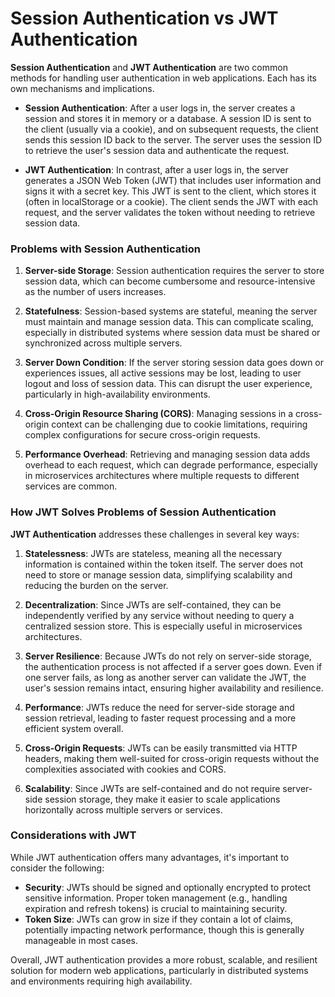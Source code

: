 # Session Authentication vs JWT Authentication

**Session Authentication** and **JWT Authentication** are two common methods for handling user authentication in web applications. Each has its own mechanisms and implications.

- **Session Authentication**: After a user logs in, the server creates a session and stores it in memory or a database. A session ID is sent to the client (usually via a cookie), and on subsequent requests, the client sends this session ID back to the server. The server uses the session ID to retrieve the user's session data and authenticate the request.

- **JWT Authentication**: In contrast, after a user logs in, the server generates a JSON Web Token (JWT) that includes user information and signs it with a secret key. This JWT is sent to the client, which stores it (often in localStorage or a cookie). The client sends the JWT with each request, and the server validates the token without needing to retrieve session data.

### Problems with Session Authentication

1. **Server-side Storage**: Session authentication requires the server to store session data, which can become cumbersome and resource-intensive as the number of users increases.

2. **Statefulness**: Session-based systems are stateful, meaning the server must maintain and manage session data. This can complicate scaling, especially in distributed systems where session data must be shared or synchronized across multiple servers.

3. **Server Down Condition**: If the server storing session data goes down or experiences issues, all active sessions may be lost, leading to user logout and loss of session data. This can disrupt the user experience, particularly in high-availability environments.

4. **Cross-Origin Resource Sharing (CORS)**: Managing sessions in a cross-origin context can be challenging due to cookie limitations, requiring complex configurations for secure cross-origin requests.

5. **Performance Overhead**: Retrieving and managing session data adds overhead to each request, which can degrade performance, especially in microservices architectures where multiple requests to different services are common.

### How JWT Solves Problems of Session Authentication

**JWT Authentication** addresses these challenges in several key ways:

1. **Statelessness**: JWTs are stateless, meaning all the necessary information is contained within the token itself. The server does not need to store or manage session data, simplifying scalability and reducing the burden on the server.

2. **Decentralization**: Since JWTs are self-contained, they can be independently verified by any service without needing to query a centralized session store. This is especially useful in microservices architectures.

3. **Server Resilience**: Because JWTs do not rely on server-side storage, the authentication process is not affected if a server goes down. Even if one server fails, as long as another server can validate the JWT, the user's session remains intact, ensuring higher availability and resilience.

4. **Performance**: JWTs reduce the need for server-side storage and session retrieval, leading to faster request processing and a more efficient system overall.

5. **Cross-Origin Requests**: JWTs can be easily transmitted via HTTP headers, making them well-suited for cross-origin requests without the complexities associated with cookies and CORS.

6. **Scalability**: Since JWTs are self-contained and do not require server-side session storage, they make it easier to scale applications horizontally across multiple servers or services.

### Considerations with JWT

While JWT authentication offers many advantages, it's important to consider the following:

- **Security**: JWTs should be signed and optionally encrypted to protect sensitive information. Proper token management (e.g., handling expiration and refresh tokens) is crucial to maintaining security.
- **Token Size**: JWTs can grow in size if they contain a lot of claims, potentially impacting network performance, though this is generally manageable in most cases.

Overall, JWT authentication provides a more robust, scalable, and resilient solution for modern web applications, particularly in distributed systems and environments requiring high availability.
